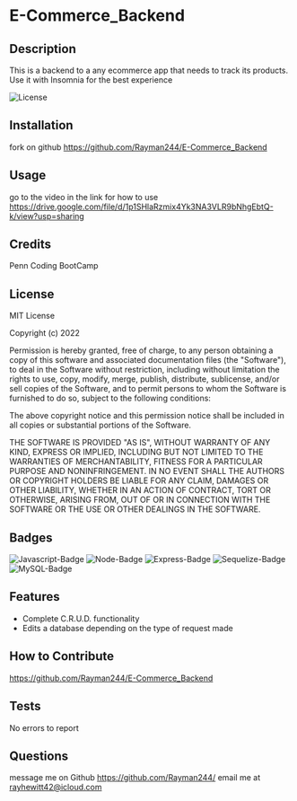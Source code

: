 # E-Commerce_Backend
 
## Description

This is a backend to a any ecommerce app that needs to track its products. Use it with Insomnia for the best experience 

![License](https://img.shields.io/badge/license-MIT-lightgrey)
             
## Installation

fork on github 
https://github.com/Rayman244/E-Commerce_Backend

## Usage
go to the video in the link for how to use
https://drive.google.com/file/d/1p1SHlaRzmix4Yk3NA3VLR9bNhgEbtQ-k/view?usp=sharing

## Credits
 Penn Coding BootCamp
      
## License
 MIT License

Copyright (c) 2022
    
Permission is hereby granted, free of charge, to any person obtaining a copy
of this software and associated documentation files (the "Software"), to deal
in the Software without restriction, including without limitation the rights
to use, copy, modify, merge, publish, distribute, sublicense, and/or sell
copies of the Software, and to permit persons to whom the Software is
furnished to do so, subject to the following conditions:
   
The above copyright notice and this permission notice shall be included in all
copies or substantial portions of the Software.
    
THE SOFTWARE IS PROVIDED "AS IS", WITHOUT WARRANTY OF ANY KIND, EXPRESS OR
IMPLIED, INCLUDING BUT NOT LIMITED TO THE WARRANTIES OF MERCHANTABILITY,
FITNESS FOR A PARTICULAR PURPOSE AND NONINFRINGEMENT. IN NO EVENT SHALL THE
AUTHORS OR COPYRIGHT HOLDERS BE LIABLE FOR ANY CLAIM, DAMAGES OR OTHER
LIABILITY, WHETHER IN AN ACTION OF CONTRACT, TORT OR OTHERWISE, ARISING FROM,
OUT OF OR IN CONNECTION WITH THE SOFTWARE OR THE USE OR OTHER DEALINGS IN THE
SOFTWARE.
            
## Badges

![Javascript-Badge](https://img.shields.io/badge/Code-Javascript-yellow)
![Node-Badge](https://img.shields.io/badge/Node-NodeJS-darkgreen)
![Express-Badge](https://img.shields.io/badge/Node-ExpressJS-grey)
![Sequelize-Badge](https://img.shields.io/badge/Node-Sequelize-grey)
![MySQL-Badge](https://img.shields.io/badge/Database-MySQL-blue)


## Features
  - Complete C.R.U.D. functionality 
  - Edits a database depending on the type of request made 
 
## How to Contribute
 https://github.com/Rayman244/E-Commerce_Backend

      
## Tests
 No errors to report
  
 ## Questions
 message me on Github https://github.com/Rayman244/
 email me at [rayhewitt42@icloud.com](mailto:rayhewitt42@icloud.com)